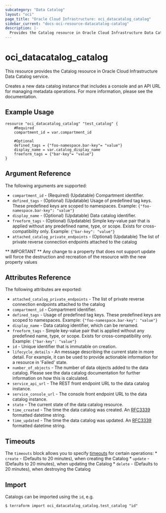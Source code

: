 ```yaml
---
subcategory: "Data Catalog"
layout: "oci"
page_title: "Oracle Cloud Infrastructure: oci_datacatalog_catalog"
sidebar_current: "docs-oci-resource-datacatalog-catalog"
description: |-
  Provides the Catalog resource in Oracle Cloud Infrastructure Data Catalog service
---
```


# oci_datacatalog_catalog
This resource provides the Catalog resource in Oracle Cloud Infrastructure Data Catalog service.

Creates a new data catalog instance that includes a console and an API URL for managing metadata operations.
For more information, please see the documentation.


## Example Usage

```hcl
resource "oci_datacatalog_catalog" "test_catalog" {
	#Required
	compartment_id = var.compartment_id

	#Optional
	defined_tags = {"foo-namespace.bar-key"= "value"}
	display_name = var.catalog_display_name
	freeform_tags = {"bar-key"= "value"}
}
```

## Argument Reference

The following arguments are supported:

* `compartment_id` - (Required) (Updatable) Compartment identifier.
* `defined_tags` - (Optional) (Updatable) Usage of predefined tag keys. These predefined keys are scoped to namespaces. Example: `{"foo-namespace.bar-key": "value"}` 
* `display_name` - (Optional) (Updatable) Data catalog identifier.
* `freeform_tags` - (Optional) (Updatable) Simple key-value pair that is applied without any predefined name, type, or scope. Exists for cross-compatibility only. Example: `{"bar-key": "value"}` 
* `attached_catalog_private_endpoints` - (Optional) (Updatable) The list of private reverse connection endpoints attached to the catalog


** IMPORTANT **
Any change to a property that does not support update will force the destruction and recreation of the resource with the new property values

## Attributes Reference

The following attributes are exported:

* `attached_catalog_private_endpoints` - The list of private reverse connection endpoints attached to the catalog
* `compartment_id` - Compartment identifier.
* `defined_tags` - Usage of predefined tag keys. These predefined keys are scoped to namespaces. Example: `{"foo-namespace.bar-key": "value"}` 
* `display_name` - Data catalog identifier, which can be renamed.
* `freeform_tags` - Simple key-value pair that is applied without any predefined name, type, or scope. Exists for cross-compatibility only. Example: `{"bar-key": "value"}` 
* `id` - Unique identifier that is immutable on creation.
* `lifecycle_details` - An message describing the current state in more detail.  For example, it can be used to provide actionable information for a resource in 'Failed' state. 
* `number_of_objects` - The number of data objects added to the data catalog. Please see the data catalog documentation for further information on how this is calculated. 
* `service_api_url` - The REST front endpoint URL to the data catalog instance.
* `service_console_url` - The console front endpoint URL to the data catalog instance.
* `state` - The current state of the data catalog resource.
* `time_created` - The time the data catalog was created. An [RFC3339](https://tools.ietf.org/html/rfc3339) formatted datetime string.
* `time_updated` - The time the data catalog was updated. An [RFC3339](https://tools.ietf.org/html/rfc3339) formatted datetime string.

## Timeouts

The `timeouts` block allows you to specify [timeouts](https://registry.terraform.io/providers/hashicorp/oci/latest/docs/guides/changing_timeouts) for certain operations:
	* `create` - (Defaults to 20 minutes), when creating the Catalog
	* `update` - (Defaults to 20 minutes), when updating the Catalog
	* `delete` - (Defaults to 20 minutes), when destroying the Catalog


## Import

Catalogs can be imported using the `id`, e.g.

```
$ terraform import oci_datacatalog_catalog.test_catalog "id"
```

